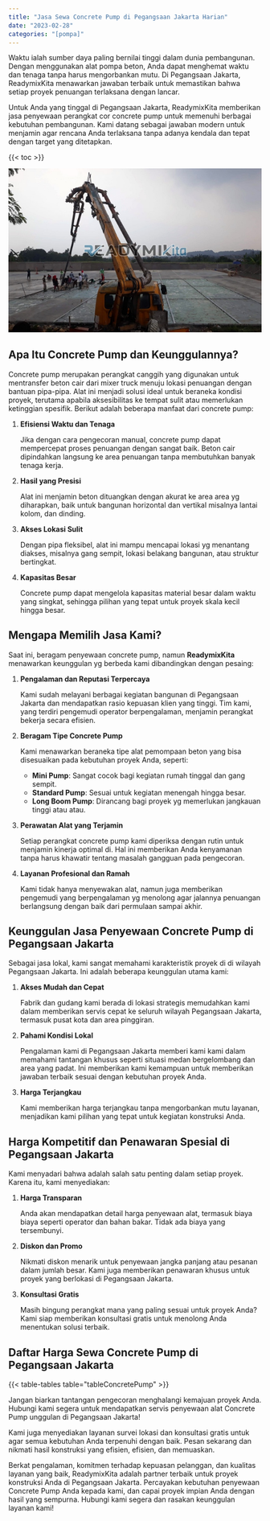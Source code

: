 ```yaml
---
title: "Jasa Sewa Concrete Pump di Pegangsaan Jakarta Harian"
date: "2023-02-28"
categories: "[pompa]"
---
```


Waktu ialah sumber daya paling bernilai tinggi dalam dunia pembangunan. Dengan menggunakan alat pompa beton, Anda dapat menghemat waktu dan tenaga tanpa harus mengorbankan mutu. Di Pegangsaan Jakarta, ReadymixKita menawarkan jawaban terbaik untuk memastikan bahwa setiap proyek penuangan terlaksana dengan lancar.

Untuk Anda yang tinggal di Pegangsaan Jakarta, ReadymixKita memberikan jasa penyewaan perangkat cor concrete pump untuk memenuhi berbagai kebutuhan pembangunan. Kami datang sebagai jawaban modern untuk menjamin agar rencana Anda terlaksana tanpa adanya kendala dan tepat dengan target yang ditetapkan.

{{< toc >}}

![Jasa Sewa Concrete Pump di Pegangsaan Jakarta Harian](/images/pompa/sewa-pompa-06.jpg)

## Apa Itu Concrete Pump dan Keunggulannya?

Concrete pump merupakan perangkat canggih yang digunakan untuk mentransfer beton cair dari mixer truck menuju lokasi penuangan dengan bantuan pipa-pipa. Alat ini menjadi solusi ideal untuk beraneka kondisi proyek, terutama apabila aksesibilitas ke tempat sulit atau memerlukan ketinggian spesifik. Berikut adalah beberapa manfaat dari concrete pump:

1. **Efisiensi Waktu dan Tenaga**

   Jika dengan cara pengecoran manual, concrete pump dapat mempercepat proses penuangan dengan sangat baik. Beton cair dipindahkan langsung ke area penuangan tanpa membutuhkan banyak tenaga kerja.

2. **Hasil yang Presisi**

   Alat ini menjamin beton dituangkan dengan akurat ke area area yg diharapkan, baik untuk bangunan horizontal dan vertikal misalnya lantai kolom, dan dinding.

3. **Akses Lokasi Sulit**

   Dengan pipa fleksibel, alat ini mampu mencapai lokasi yg menantang diakses, misalnya gang sempit, lokasi belakang bangunan, atau struktur bertingkat.

4. **Kapasitas Besar**

   Concrete pump dapat mengelola kapasitas material besar dalam waktu yang singkat, sehingga pilihan yang tepat untuk proyek skala kecil hingga besar.

## Mengapa Memilih Jasa Kami?

Saat ini, beragam penyewaan concrete pump, namun **ReadymixKita** menawarkan keunggulan yg berbeda kami dibandingkan dengan pesaing:

1. **Pengalaman dan Reputasi Terpercaya**

   Kami sudah melayani berbagai kegiatan bangunan di Pegangsaan Jakarta dan mendapatkan rasio kepuasan klien yang tinggi. Tim kami, yang terdiri pengemudi operator berpengalaman, menjamin perangkat bekerja secara efisien.

2. **Beragam Tipe Concrete Pump**

   Kami menawarkan beraneka tipe alat pemompaan beton yang bisa disesuaikan pada kebutuhan proyek Anda, seperti:
   - **Mini Pump**: Sangat cocok bagi kegiatan rumah tinggal dan gang sempit.
   - **Standard Pump**: Sesuai untuk kegiatan menengah hingga besar.
   - **Long Boom Pump**: Dirancang bagi proyek yg memerlukan jangkauan tinggi atau atau.

3. **Perawatan Alat yang Terjamin**

   Setiap perangkat concrete pump kami diperiksa dengan rutin untuk menjamin kinerja optimal di. Hal ini memberikan Anda kenyamanan tanpa harus khawatir tentang masalah gangguan pada pengecoran.

4. **Layanan Profesional dan Ramah**

   Kami tidak hanya menyewakan alat, namun juga memberikan pengemudi yang berpengalaman yg menolong agar jalannya penuangan berlangsung dengan baik dari permulaan sampai akhir.

## Keunggulan Jasa Penyewaan Concrete Pump di Pegangsaan Jakarta

Sebagai jasa lokal, kami sangat memahami karakteristik proyek di di wilayah Pegangsaan Jakarta. Ini adalah beberapa keunggulan utama kami:

1. **Akses Mudah dan Cepat**

   Fabrik dan gudang kami berada di lokasi strategis memudahkan kami dalam memberikan servis cepat ke seluruh wilayah Pegangsaan Jakarta, termasuk pusat kota dan area pinggiran.

2. **Pahami Kondisi Lokal**

   Pengalaman kami di Pegangsaan Jakarta memberi kami kami dalam memahami tantangan khusus seperti situasi medan bergelombang dan area yang padat. Ini memberikan kami kemampuan untuk memberikan jawaban terbaik sesuai dengan kebutuhan proyek Anda.

3. **Harga Terjangkau**

   Kami memberikan harga terjangkau tanpa mengorbankan mutu layanan, menjadikan kami pilihan yang tepat untuk kegiatan konstruksi Anda.

## Harga Kompetitif dan Penawaran Spesial di Pegangsaan Jakarta

Kami menyadari bahwa adalah salah satu penting dalam setiap proyek. Karena itu, kami menyediakan:

1. **Harga Transparan**

   Anda akan mendapatkan detail harga penyewaan alat, termasuk biaya biaya seperti operator dan bahan bakar. Tidak ada biaya yang tersembunyi.

2. **Diskon dan Promo**

   Nikmati diskon menarik untuk penyewaan jangka panjang atau pesanan dalam jumlah besar. Kami juga memberikan penawaran khusus untuk proyek yang berlokasi di Pegangsaan Jakarta.

3. **Konsultasi Gratis**

   Masih bingung perangkat mana yang paling sesuai untuk proyek Anda? Kami siap memberikan konsultasi gratis untuk menolong Anda menentukan solusi terbaik.

## Daftar Harga Sewa Concrete Pump di Pegangsaan Jakarta

{{< table-tables table="tableConcretePump" >}}

Jangan biarkan tantangan pengecoran menghalangi kemajuan proyek Anda. Hubungi kami segera untuk mendapatkan servis penyewaan alat Concrete Pump unggulan di Pegangsaan Jakarta!

Kami juga menyediakan layanan survei lokasi dan konsultasi gratis untuk agar semua kebutuhan Anda terpenuhi dengan baik. Pesan sekarang dan nikmati hasil konstruksi yang efisien, efisien, dan memuaskan.

Berkat pengalaman, komitmen terhadap kepuasan pelanggan, dan kualitas layanan yang baik, ReadymixKita adalah partner terbaik untuk proyek konstruksi Anda di Pegangsaan Jakarta. Percayakan kebutuhan penyewaan Concrete Pump Anda kepada kami, dan capai proyek impian Anda dengan hasil yang sempurna. Hubungi kami segera dan rasakan keunggulan layanan kami!